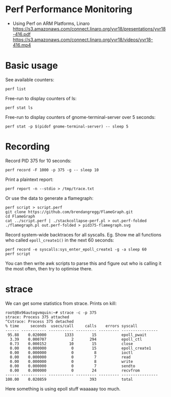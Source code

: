# Perf Performance Monitoring
- Using Perf on ARM Platforms, Linaro
  https://s3.amazonaws.com/connect.linaro.org/yvr18/presentations/yvr18-416.pdf
  https://s3.amazonaws.com/connect.linaro.org/yvr18/videos/yvr18-416.mp4

# Basic usage
See available counters:

    perf list

Free-run to display counters of ls:

    perf stat ls

Free-run to display counters of gnome-terminal-server over 5 seconds:

    perf stat -p $(pidof gnome-terminal-server) -- sleep 5

# Recording
Record PID 375 for 10 seconds:

    perf record -F 1000 -p 375 -g -- sleep 10

Print a plaintext report:

    perf report -n --stdio > /tmp/trace.txt

Or use the data to generate a flamegraph:

    perf script > script.perf
    git clone https://github.com/brendangregg/FlameGraph.git
    cd FlameGraph
    cat ../script.perf | ./stackcollapse-perf.pl > out.perf-folded
    ./flamegraph.pl out.perf-folded > pid375-flamegraph.svg

Record system-wide backtraces for all syscalls. Eg. Show me all functions who
called `epoll_create1()` in the next 60 seconds:

    perf record -e syscalls:sys_enter_epoll_create1 -g -a sleep 60
    perf script

You can then write awk scripts to parse this and figure out who is calling it
the most often, then try to optimise there.

# strace
We can get some statistics from strace. Prints on kill:

    root@8x96autogvmquin:~# strace -c -p 375
    strace: Process 375 attached
    ^Cstrace: Process 375 detached
    % time     seconds  usecs/call     calls    errors syscall
    ------ ----------- ----------- --------- --------- ----------------
     95.88    0.020000        1333        15           epoll_pwait
      3.39    0.000707           2       294           epoll_ctl
      0.73    0.000152          10        15           close
      0.00    0.000000           0        15           epoll_create1
      0.00    0.000000           0         8           ioctl
      0.00    0.000000           0         7           read
      0.00    0.000000           0         8           write
      0.00    0.000000           0         7           sendto
      0.00    0.000000           0        24           recvfrom
    ------ ----------- ----------- --------- --------- ----------------
    100.00    0.020859                   393           total

Here something is using epoll stuff waaaaay too much.
